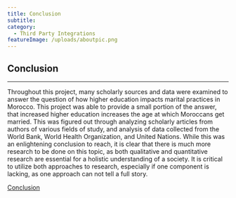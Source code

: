 ```yaml
---
title: Conclusion
subtitle:
category:
  - Third Party Integrations
featureImage: /uploads/aboutpic.png
---
```

## Conclusion

- - -

Throughout this project, many scholarly sources and data were examined to answer the question of how higher education impacts marital practices in Morocco. This project was able to provide a small portion of the answer, that increased higher education increases the age at which Moroccans get married. This was figured out through analyzing scholarly articles from authors of various fields of study, and analysis of data collected from the World Bank, World Health Organization, and United Nations. While this was an enlightening conclusion to reach, it is clear that there is much more research to be done on this topic, as both qualitative and quantitative research are essential for a holistic understanding of a society. It is critical to utilize both approaches to research, especially if one component is lacking, as one approach can not tell a full story.

[Conclusion](https://docs.google.com/document/d/1MjdBGeIAxvzFQh2AxnsYD-3WLJnSAEe1VeRo9SOnkuI/export?format=pdf)
